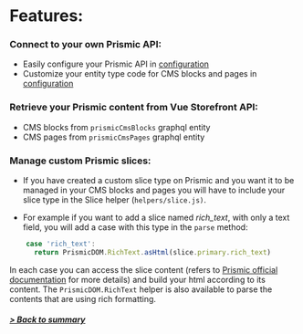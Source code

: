 # Features:

### Connect to your own Prismic API:

* Easily configure your Prismic API in [configuration](../configuration/configuration.md)
* Customize your entity type code for CMS blocks and pages in [configuration](../configuration/configuration.md)

### Retrieve your Prismic content from Vue Storefront API:

* CMS blocks from `prismicCmsBlocks` graphql entity
* CMS pages from `prismicCmsPages` graphql entity

### Manage custom Prismic slices:
    
* If you have created a custom slice type on Prismic and you want it to be managed in your CMS blocks and pages you will have to include your slice type in the Slice helper (`helpers/slice.js)`.

* For example if you want to add a slice named *rich_text*, with only a text field, you will add a case with this type in the `parse` method:

```typescript
    case 'rich_text':
      return PrismicDOM.RichText.asHtml(slice.primary.rich_text)
```

In each case you can access the slice content (refers to [Prismic official documentation](https://prismic.io/docs) for more details) and build your html according to its content.
The `PrismicDOM.RichText` helper is also available to parse the contents that are using rich formatting.

##### [> Back to summary](../summary.md)
